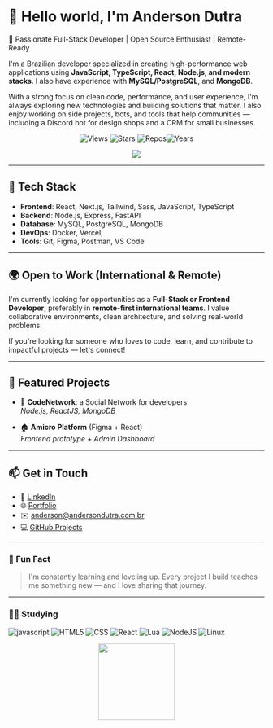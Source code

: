 # 👋 Hello world, I'm Anderson Dutra

🎯 Passionate Full-Stack Developer | Open Source Enthusiast | Remote-Ready

I'm a Brazilian developer specialized in creating high-performance web applications using **JavaScript, TypeScript, React, Node.js, and modern stacks**. I also have experience with **MySQL/PostgreSQL**, and **MongoDB**.

With a strong focus on clean code, performance, and user experience, I'm always exploring new technologies and building solutions that matter. I also enjoy working on side projects, bots, and tools that help communities — including a Discord bot for design shops and a CRM for small businesses.

<p align="center">
  <img src="https://komarev.com/ghpvc/?username=andersondutracun&label=Views" alt="Views">
  <img alt="Stars" src="https://img.shields.io/github/stars/andersondutracun?label=Stars">
  <img src="https://badges.pufler.dev/repos/andersondutracun" alt="Repos"><img src="https://badges.pufler.dev/years/andersondutracun" alt="Years">
</p>

<div align="center">
  <img src="https://media3.giphy.com/media/qgQUggAC3Pfv687qPC/giphy.gif">
</div>




---

## 🚀 Tech Stack

- **Frontend**: React, Next.js, Tailwind, Sass, JavaScript, TypeScript
- **Backend**: Node.js, Express, FastAPI
- **Database**: MySQL, PostgreSQL, MongoDB
- **DevOps**: Docker, Vercel, 
- **Tools**: Git, Figma, Postman, VS Code

---

## 🌍 Open to Work (International & Remote)

I'm currently looking for opportunities as a **Full-Stack or Frontend Developer**, preferably in **remote-first international teams**. I value collaborative environments, clean architecture, and solving real-world problems.

If you're looking for someone who loves to code, learn, and contribute to impactful projects — let's connect!

---

## 📌 Featured Projects

- 🎨 **CodeNetwork**: a Social Network for developers  
  _Node.js, ReactJS, MongoDB_

- 🏠 **Amicro Platform** (Figma + React)  
  _Frontend prototype + Admin Dashboard_

---

## 📫 Get in Touch

- 💼 [LinkedIn](https://www.linkedin.com/in/andersondutrac/)
- 🌐 [Portfolio](https://www.andersondutra.com.br) <!-- substitua se tiver -->
- ✉️ anderson@andersondutra.com.br
- 💻 [GitHub Projects](https://github.com/andersondutracun)

---

### 🧠 Fun Fact
> I'm constantly learning and leveling up. Every project I build teaches me something new — and I love sharing that journey.

---

### 👨‍💻 Studying

![javascript](https://img.shields.io/badge/Javascript-F7DF1E?style=flat&logo=javascript&logoColor=1d1d1d)
![HTML5](https://img.shields.io/badge/-HTML5-E44D26?style=flat&logo=HTML5&logoColor=1d1d1d)
![CSS](https://img.shields.io/badge/-CSS-264DE4?style=flat&logo=CSS3&logoColor=1d1d1d)
![React](https://img.shields.io/badge/-React-61dafb?style=flat&logo=react&logoColor=1d1d1d)
![Lua](https://img.shields.io/badge/-Lua-062C6D?style=flat&logo=lua&logoColor=1d1d1d)
![NodeJS](https://img.shields.io/badge/-NodeJS-78d560?style=flat&logo=node.js&logoColor=1d1d1d)
![Linux](https://img.shields.io/badge/-Linux-ccc?style=flat&logo=linux&logoColor=1d1d1d)

<div align="center">
<img height="150.5em" src="https://github-readme-stats.vercel.app/api?username=andersondutracun&show_icons=true&count_private=true&include_all_commits=true&hide_border=true&hide_title=true&border_radius=0" <!--alt="Github Stats">
</div>

